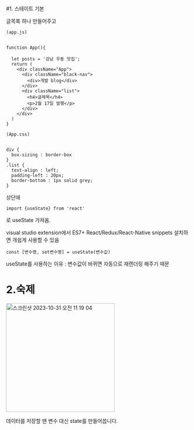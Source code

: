 #1. 스테이트 기본

글목록 하나 만들어주고
```
(app.js)


function App(){
 
  let posts = '강남 우동 맛집';
  return (
    <div className="App">
      <div className="black-nav">
        <div>개발 blog</div>
      </div>
      <div className="list">
        <h4>글제목</h4>
        <p>2월 17일 발행</p>
      </div>
    </div>
  )
}
```
```
(App.css)


div {
  box-sizing : border-box
}
.list {
  text-align : left;
  padding-left : 20px;
  border-bottom : 1px solid grey;
}
```

상단에
```
import {useState} from 'react'
```
로 useState 가져옴.

visual studio extension에서 ES7+ React/Redux/React-Native snippets 설치하면 개쉽게 사용할 수 있음
```
const [변수명, set변수명] = useState(변수값)
```

useState를 사용하는 이유 : 변수값이 바뀌면 자동으로 재랜더링 해주기 때문


# 2.숙제

<img width="296" alt="스크린샷 2023-10-31 오전 11 19 04" src="https://github.com/lioncub999/reactmaster/assets/76462814/9b1e3703-19d1-437b-aa50-8817616bba6b">

데이터를 저장할 땐 변수 대신 state를 만들어씁니다.
